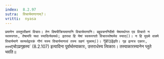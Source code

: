 ```yaml
---
index:  8.2.97
sutra:  विचार्यमाणानाम्?।
vritti:  nyasa
---
```


`प्रमाणेन वस्तुपरीक्षणं विचारः। तेन विषयीक्रियमाणानि विचार्यमाणानि। बहुवचननिर्देशो येषामर्थगत एव विचारो न स्वरूपगतः, तेषामपि यथा स्यादित्येवमर्थः; इतरथा हि येषां स्वरूपगतो विचारस्तेषामेव स्यात्()। न हि मुख्ये वाक्ये विचार्यमाणे सत्यर्थद्वारकं गौणं यस्य विचार्यमाणत्वं तस्य ग्रहणं युक्तम्()। `गृहा३इ` इति। गृह इत्यत्र एकारः, तस्य `एचोऽप्रगृह्रस्य` (8.2.107) इत्यादिना पूर्वार्थस्याकारः, उत्तरार्धस्य त्विकारः। तस्याकारस्यानेन प्लुते भवति॥
